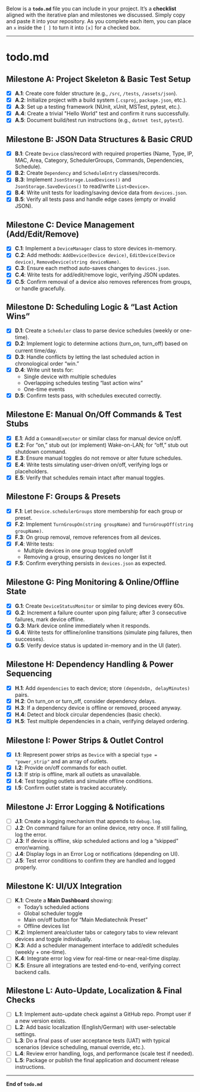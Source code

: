 Below is a **`todo.md`** file you can include in your project. It’s a **checklist** aligned with the iterative plan and milestones we discussed. Simply copy and paste it into your repository. As you complete each item, you can place an `x` inside the `[ ]` to turn it into `[x]` for a checked box. 

---

# **todo.md**

## **Milestone A: Project Skeleton & Basic Test Setup**
- [x] **A.1**: Create core folder structure (e.g., `/src`, `/tests`, `/assets/json`).
- [x] **A.2**: Initialize project with a build system (`.csproj`, `package.json`, etc.).
- [x] **A.3**: Set up a testing framework (NUnit, xUnit, MSTest, pytest, etc.).
- [x] **A.4**: Create a trivial "Hello World" test and confirm it runs successfully.
- [x] **A.5**: Document build/test run instructions (e.g., `dotnet test`, `pytest`).

## **Milestone B: JSON Data Structures & Basic CRUD**
- [x] **B.1**: Create `Device` class/record with required properties (Name, Type, IP, MAC, Area, Category, SchedulerGroups, Commands, Dependencies, Schedule).
- [x] **B.2**: Create `Dependency` and `ScheduleEntry` classes/records.
- [x] **B.3**: Implement `JsonStorage.LoadDevices()` and `JsonStorage.SaveDevices()` to read/write `List<Device>`.
- [x] **B.4**: Write unit tests for loading/saving device data from `devices.json`.
- [x] **B.5**: Verify all tests pass and handle edge cases (empty or invalid JSON).

## **Milestone C: Device Management (Add/Edit/Remove)**
- [x] **C.1**: Implement a `DeviceManager` class to store devices in-memory.
- [x] **C.2**: Add methods: `AddDevice(Device device)`, `EditDevice(Device device)`, `RemoveDevice(string deviceName)`.
- [x] **C.3**: Ensure each method auto-saves changes to `devices.json`.
- [x] **C.4**: Write tests for add/edit/remove logic, verifying JSON updates.
- [x] **C.5**: Confirm removal of a device also removes references from groups, or handle gracefully.

## **Milestone D: Scheduling Logic & “Last Action Wins”**
- [x] **D.1**: Create a `Scheduler` class to parse device schedules (weekly or one-time).
- [x] **D.2**: Implement logic to determine actions (turn_on, turn_off) based on current time/day.
- [x] **D.3**: Handle conflicts by letting the last scheduled action in chronological order “win.”
- [x] **D.4**: Write unit tests for:
  - Single device with multiple schedules
  - Overlapping schedules testing “last action wins”
  - One-time events
- [x] **D.5**: Confirm tests pass, with schedules executed correctly.

## **Milestone E: Manual On/Off Commands & Test Stubs**
- [x] **E.1**: Add a `CommandExecutor` or similar class for manual device on/off.
- [x] **E.2**: For “on,” stub out (or implement) Wake-on-LAN; for “off,” stub out shutdown command.
- [x] **E.3**: Ensure manual toggles do not remove or alter future schedules.
- [x] **E.4**: Write tests simulating user-driven on/off, verifying logs or placeholders.
- [x] **E.5**: Verify that schedules remain intact after manual toggles.

## **Milestone F: Groups & Presets**
- [x] **F.1**: Let `Device.schedulerGroups` store membership for each group or preset.
- [x] **F.2**: Implement `TurnGroupOn(string groupName)` and `TurnGroupOff(string groupName)`.
- [x] **F.3**: On group removal, remove references from all devices.
- [x] **F.4**: Write tests:
  - Multiple devices in one group toggled on/off
  - Removing a group, ensuring devices no longer list it
- [x] **F.5**: Confirm everything persists in `devices.json` as expected.

## **Milestone G: Ping Monitoring & Online/Offline State**
- [x] **G.1**: Create `DeviceStatusMonitor` or similar to ping devices every 60s.
- [x] **G.2**: Increment a failure counter upon ping failure; after 3 consecutive failures, mark device offline.
- [x] **G.3**: Mark device online immediately when it responds.
- [x] **G.4**: Write tests for offline/online transitions (simulate ping failures, then successes).
- [x] **G.5**: Verify device status is updated in-memory and in the UI (later).

## **Milestone H: Dependency Handling & Power Sequencing**
- [x] **H.1**: Add `dependencies` to each device; store `(dependsOn, delayMinutes)` pairs.
- [x] **H.2**: On turn_on or turn_off, consider dependency delays. 
- [x] **H.3**: If a dependency device is offline or removed, proceed anyway.
- [x] **H.4**: Detect and block circular dependencies (basic check).
- [x] **H.5**: Test multiple dependencies in a chain, verifying delayed ordering.

## **Milestone I: Power Strips & Outlet Control**
- [x] **I.1**: Represent power strips as `Device` with a special `type = "power_strip"` and an array of outlets.
- [x] **I.2**: Provide on/off commands for each outlet.
- [x] **I.3**: If strip is offline, mark all outlets as unavailable.
- [x] **I.4**: Test toggling outlets and simulate offline conditions.
- [x] **I.5**: Confirm outlet state is tracked accurately.

## **Milestone J: Error Logging & Notifications**
- [ ] **J.1**: Create a logging mechanism that appends to `debug.log`.
- [ ] **J.2**: On command failure for an online device, retry once. If still failing, log the error.
- [ ] **J.3**: If device is offline, skip scheduled actions and log a “skipped” error/warning.
- [ ] **J.4**: Display logs in an Error Log or notifications (depending on UI).
- [ ] **J.5**: Test error conditions to confirm they are handled and logged properly.

## **Milestone K: UI/UX Integration**
- [ ] **K.1**: Create a **Main Dashboard** showing:
  - Today’s scheduled actions
  - Global scheduler toggle
  - Main on/off button for “Main Mediatechnik Preset”
  - Offline devices list
- [ ] **K.2**: Implement area/cluster tabs or category tabs to view relevant devices and toggle individually.
- [ ] **K.3**: Add a scheduler management interface to add/edit schedules (weekly + one-time).
- [ ] **K.4**: Integrate error log view for real-time or near-real-time display.
- [ ] **K.5**: Ensure all integrations are tested end-to-end, verifying correct backend calls.

## **Milestone L: Auto-Update, Localization & Final Checks**
- [ ] **L.1**: Implement auto-update check against a GitHub repo. Prompt user if a new version exists.
- [ ] **L.2**: Add basic localization (English/German) with user-selectable settings.
- [ ] **L.3**: Do a final pass of user acceptance tests (UAT) with typical scenarios (device scheduling, manual override, etc.).
- [ ] **L.4**: Review error handling, logs, and performance (scale test if needed).
- [ ] **L.5**: Package or publish the final application and document release instructions.

---

**End of `todo.md`**